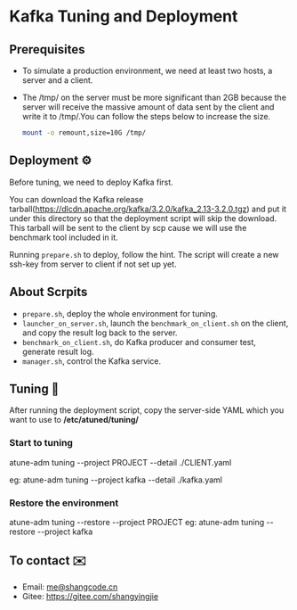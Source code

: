 # Kafka Tuning and Deployment

## Prerequisites

- To simulate a production environment, we need at least two hosts, a server and a client.

- The /tmp/ on the server must be more significant than 2GB because the server will receive the massive amount of data sent by the client and write it to /tmp/.You can follow the steps below to increase the size.

  ```bash
  mount -o remount,size=10G /tmp/
  ```

## Deployment ⚙️

Before tuning, we need to deploy Kafka first.

You can download the Kafka release tarball(<https://dlcdn.apache.org/kafka/3.2.0/kafka_2.13-3.2.0.tgz>) and put it under this directory so that the deployment script will skip the download. This tarball will be sent to the client by scp cause we will use the benchmark tool included in it.

Running `prepare.sh` to deploy, follow the hint. The script will create a new ssh-key from server to client if not set up yet.

## About Scrpits

- `prepare.sh`, deploy the whole environment for tuning.
- `launcher_on_server.sh`, launch the `benchmark_on_client.sh` on the client, and copy the result log back to the server.
- `benchmark_on_client.sh`, do Kafka producer and consumer test, generate result log.
- `manager.sh`, control the Kafka service.

## Tuning 🔧

After running the deployment script, copy the server-side YAML which you want to use to **/etc/atuned/tuning/**

### Start to tuning

atune-adm tuning --project PROJECT --detail ./CLIENT.yaml

eg: atune-adm tuning --project kafka --detail ./kafka.yaml

### Restore the environment

atune-adm tuning --restore --project PROJECT
eg: atune-adm tuning --restore --project kafka

## To contact ✉️

- Email: me@shangcode.cn
- Gitee: https://gitee.com/shangyingjie
